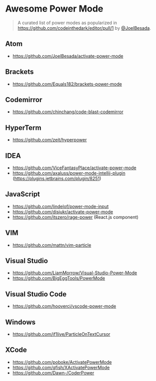 # Awesome Power Mode

> A curated list of power modes as popularized in https://github.com/codeinthedark/editor/pull/1 by [@JoelBesada](https://github.com/joelbesada).

## Atom

- https://github.com/JoelBesada/activate-power-mode

## Brackets

- https://github.com/Equals182/brackets-power-mode

## Codemirror

- https://github.com/chinchang/code-blast-codemirror

## HyperTerm

- https://github.com/zeit/hyperpower

## IDEA

- https://github.com/ViceFantasyPlace/activate-power-mode
- https://github.com/axaluss/power-mode-intellij-plugin (https://plugins.jetbrains.com/plugin/8251)

## JavaScript
- https://github.com/lindelof/power-mode-input
- https://github.com/disjukr/activate-power-mode
- https://github.com/itszero/rage-power (React.js component)

## VIM

- https://github.com/mattn/vim-particle

## Visual Studio 

- https://github.com/LiamMorrow/Visual-Studio-Power-Mode
- https://github.com/BigEggTools/PowerMode

## Visual Studio Code

- https://github.com/hoovercj/vscode-power-mode

## Windows

- https://github.com/if1live/ParticleOnTextCursor

## XCode

- https://github.com/poboke/ActivatePowerMode
- https://github.com/qfish/XActivatePowerMode
- https://github.com/Dawn-/CoderPower
